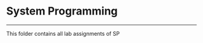 <p align="center"><h1>System Programming </h1><hr>
This folder contains all lab assignments of SP</p>